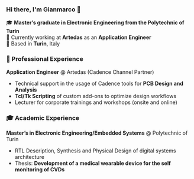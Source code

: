 ### Hi there, I'm Gianmarco 👋

🎓 **Master’s graduate in Electronic Engineering from the Polytechnic of Turin**  
💼 Currently working at **Artedas** as an **Application Engineer**  
📍 Based in **Turin**, Italy



### 💼 Professional Experience

**Application Engineer** @ Artedas (Cadence Channel Partner)  
- Technical support in the usage of Cadence tools for **PCB Design and Analysis**  
- **Tcl/Tk Scripting** of custom add-ons to optimize design workflows 
- Lecturer for corporate trainings and workshops (onsite and online)



### 🎓 Academic Experience
**Master’s in Electronic Engineering/Embedded Systems** @ Polytechnic of Turin
- RTL Description, Synthesis and Physical Design of digital systems architecture
- Thesis: **Development of a medical wearable device for the self monitoring of CVDs**
